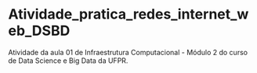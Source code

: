 # Atividade_pratica_redes_internet_web_DSBD
Atividade da aula 01 de Infraestrutura Computacional - Módulo 2 do curso de Data Science e Big Data da UFPR. 
